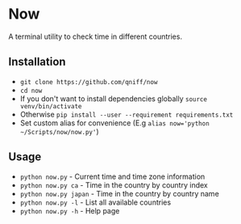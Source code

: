 # Now
A terminal utility to check time in different countries.

## Installation
* ```git clone https://github.com/qniff/now```
* ```cd now```
* If you don't want to install dependencies globally ```source venv/bin/activate```
* Otherwise ```pip install --user --requirement requirements.txt```
* Set custom alias for convenience (E.g ```alias now='python ~/Scripts/now/now.py'```)

## Usage
* ```python now.py``` - Current time and time zone information
* ```python now.py ca``` - Time in the country by country index
* ```python now.py japan``` - Time in the country by country name
* ```python now.py -l``` - List all available countries
* ```python now.py -h``` - Help page